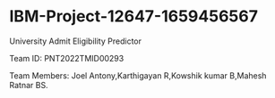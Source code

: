 # IBM-Project-12647-1659456567
University Admit Eligibility Predictor

Team ID: PNT2022TMID00293

Team Members: Joel Antony,Karthigayan R,Kowshik kumar B,Mahesh Ratnar BS.
